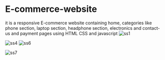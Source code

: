 # E-commerce-website
it is a responsive E-commerce website containing home, categories like phone section, laptop section, headphone section, electronics and contact-us and payment pages using HTML CSS and javascript
![ss1](https://github.com/wishyourcode/E-commerce-website/assets/146713980/c6e8cf74-1cd3-48e6-8a13-ac4b71f33b65)

![ss4](https://github.com/wishyourcode/E-commerce-website/assets/146713980/fdb0c0bf-4fb8-47e8-825c-03c7755db9d1)
![ss6](https://github.com/wishyourcode/E-commerce-website/assets/146713980/8e683843-0fd5-4438-b84a-169284b48b68)


![ss7](https://github.com/wishyourcode/E-commerce-website/assets/146713980/bf68d36e-0298-434a-b2cd-3e9faf5e2319)
